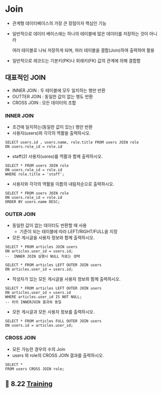# Join

- 관계형 데이터베이스의 가장 큰 장점이자 핵심인 기능

- 일반적으로 데이터 베이스에는 하나의 테이블에 많은 데이터를 저장하는 것이 아니라 

  여러 테이블로 나눠 저장하게 되며, 여러 테이블을 결합(Join)하여 출력하여 활용

- 일반적으로 레코드는 기본키(PK)나 외래키(FK) 값의 관계에 의해 결합함

## 대표적인 JOIN

- INNER JOIN : 두 테이블에 모두 일치하는 행만 반환
- OUTTER JOIN : 동일한 값이 없는 행도 반환
- CROSS JOIN : 모든 데이터의 조합



### INNER JOIN 

- 조건에 일치하는(동일한 값이 있는)  행만 반환
- 사용자(users)와 각각의 역활을 출력하시오.

```sqlite
SELECT users.id , users.name, role.title FROM users JOIN role
ON users.role_id = role.id
```

- staff(2) 사용자(usres)를 역활과 함께 출력하시오.

```sqlite
SELECT * FROM users JOIN role
ON users.role_id = role.id
WHERE role.title = 'staff';
```

- 사용자와 각각의 역활을 이름의 내림차순으로 출력하시오.

```sqlite
SELECT * FROM users JOIN role
ON users.role_id = role.id
ORDER BY users.name DESC;
```



### OUTER JOIN

- 동일한 값이 없는 데이터도 반환할 때 사용
  - 기준이 되는 테이블에 따라 LEFT/RIGHT/FULL을 지정
- 모든 게시글을 사용자 정보와 함께 출력하시오.

```sqlite
SELECT * FROM articles JOIN users
ON articles.user_id = users.id;
--  INNER JOIN 실행시 NULL 자료는 생략
```

```sqlite
SELECT * FROM articles LEFT OUTER JOIN users
ON articles.user_id = users.id;
```

- 작성자가 있는 모든 게시글을 사용자 정보와 함께 출력하시오.

```sqlite
SELECT * FROM articles LEFT OUTER JOIN users
ON articles.user_id = users.id
WHERE articles.user_id IS NOT NULL;
-- 위의 INNERJOIN 결과와 동일
```

- 모든 게시글과 모든 사용자 정보를 출력하시오.

```sqlite
SELECT * FROM articles FULL OUTER JOIN users
ON users.id = articles.user_id;
```



### CROSS JOIN 

- 모든 가능한 경우의 수의 Join
- users 와 role의 CROSS JOIN 결과를 출력하시오.

```sqlite
SELECT * 
FROM users CROSS JOIN role;
```



## 💪 8.22 [Training](https://github.com/suyoung049/TIL/blob/master/8week/8.19_practice/%EC%8B%A4%EC%8A%B5_05.md)



